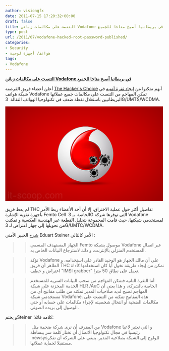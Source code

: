 ```yaml
---
author: visiongfx
date: 2011-07-15 17:20:32+00:00
draft: false
title: التنصت على مكالمات زبائن Vodafone في بريطانيا أصبح متاحا للجميع
type: post
url: /2011/07/vodafone-hacked-root-password-published/
categories:
- Security
- هواتف/ أجهزة لوحية
tags:
- Vodafone
---
```


[**التنصت على مكالمات زبائن Vodafone في بريطانيا أصبح متاحا للجميع**](https://www.it-scoop.com/2011/07/vodafone-hacked-root-password-published/)




أعلن أعضاء فريق القرصنة [The Hacker's Choice](http://www.thc.org/) أنهم تمكنوا من [إيجاد ثغرة أمنية](http://wiki.thc.org/vodafone) في شبكة هواتف Vodafone تمكن المهاجم من التنصت على مكالمات جميع عملائها البريطانيين باستغلال نقطة ضعف في تكنولوجيا الهواتف النقالة  3G/UMTS/WCDMA.




[![](vodafone-hacked.png)
](vodafone-hacked.png)




لم يعط فريق THC تفاصيل أكثر حول عملية الاختراق، إلا أن أحد الأعضاء ربط الأمر بأجهزة تقوية الإشارة Femto Cell  الخاصة  بـ 3G التي توفرها شركة Vodafone لمستخدمي شبكتها، حيث قامت المجموعة بتحليل القطعة عبر الهندسة العكسية و تمكنت من تحويلها إلى جهاز اعتراض لـ 3G/UMTC/WCDMA.




[شرح](http://thcorg.blogspot.com/) الخبير الأمني Eduart Steiner الأمر كالتالي :





<blockquote>

> 
> الجهاز المستهدف المسمى Femto موصول بشبكة Vodafone عبر اتصال المستخدم المنزلي بالإنترنت، و ذلك لاسترجاع البيانات الخاص به.
> 
> 
</blockquote>








<blockquote>

> 
> تؤكد Vodafone على أن مالك الجهاز هو الوحيد القادر على استخدامه، و الظاهر أن فريق THC تمكن من إيجاد طريقة تخول أيا كان استخدامها كأداة اعتراض و خطف "IMSI grabber" تعمل على نطاق 50 مترا.
> 
> 
</blockquote>








<blockquote>

> 
> أما الثغرة الثانية فتمكن المهاجم من سحب البيانات السرية للمستخدم الخدمة المخزنة على شبكة HLR /AuC الخاصة بالشركة، و هذا يعني أن المهاجم تصبح لديه صلاحيات المدير تمكنه من طلب مفاتيح أي من مستخدمي شبكة Vodafone. هذه المفاتيح تمكنه من التنصت على مكالمات الضحية أو انتحال شخصيته لإجراء مكالمات على حسابه أو حتى الوصول إلى بريده الصوتي.
> 
> 
</blockquote>




و يختمSteiner  كلامه قائلا:





<blockquote>

> 
>  من المقرف أن نرى شركة ضخمة مثل Vodafone و التي تعتبر لاعبا رئيسيا في مجال تكنولوجيا الاتصال أن تختار كلمة سر ببساطة  newsysللولوج إلى الشبكة بصلاحية المدير. ينبغي على الشركة أن تفكر مستقبلا لحماية عملائها.
> 
> 
</blockquote>



